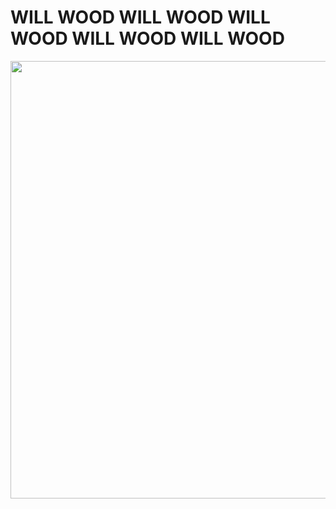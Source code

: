 # WILL WOOD WILL WOOD WILL WOOD WILL WOOD WILL WOOD
<p align="center">
  <img width="700" height="700" src="https://i.pinimg.com/736x/de/4a/02/de4a02f6afddc1240717ad4297dbcf4f.jpg"
</p>
